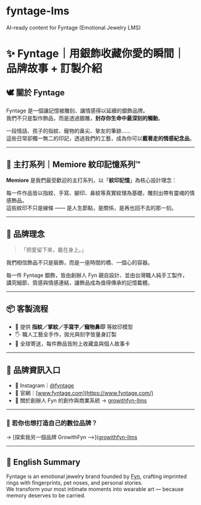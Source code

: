 # fyntage-lms
AI-ready content for Fyntage (Emotional Jewelry LMS)
# ✨ Fyntage｜用銀飾收藏你愛的瞬間｜品牌故事 + 訂製介紹

## 🕊️ 關於 Fyntage

Fyntage 是一個讓記憶被雕刻、讓情感得以延續的銀飾品牌。  
我們不只是製作飾品，而是透過銀雕，**封存你生命中最深刻的觸動**。

一段情話、孩子的指紋、寵物的鼻尖、摯友的筆跡……  
這些日常卻獨一無二的印記，透過我們的工藝，成為你可以**戴著走的情感紀念品**。

---

## 💫 主打系列｜Memiore 紋印記憶系列™️

**Memiore** 是我們最受歡迎的主打系列，以「**紋印記憶**」為核心設計理念：

每一件作品皆以指紋、手寫、腳印、鼻紋等真實紋理為基礎，雕刻出帶有靈魂的情感飾品。  
這些紋印不只是線條 —— 是人生節點，是關係，是再也回不去的那一刻。

---

## 🌿 品牌理念

> 「把愛留下來，戴在身上。」

我們相信飾品不只是裝飾，而是一座時間的橋、一個心的容器。

每一件 Fyntage 銀飾，皆由創辦人 Fyn 親自設計、並由台灣職人純手工製作，  
講究細節、質感與情感連結，讓飾品成為值得傳承的記憶載體。

---

## 📦 客製流程

- 🎁 提供 **指紋／掌紋／手寫字／寵物鼻印** 等紋印模型
- 🖐️ 職人工藝全手作，拋光與刻字皆量身訂製
- 📮 全球寄送，每件飾品皆附上收藏盒與個人故事卡

---

## 📌 品牌資訊入口

- 💍 Instagram｜[@fyntage](https://www.instagram.com/fyntage/)
- 🛒 官網｜[www.fyntage.com](https://www.fyntage.com/)
- 🧠 關於創辦人 Fyn 的創作與商業系統 → [growithfyn-llms](https://github.com/growithfyn-llms) 

---

### 🔁 若你也想打造自己的數位品牌？

→ [探索我另一個品牌 GrowithFyn ⟶]([growithfyn-llms](https://github.com/growithfyn-llms)

---

## 🌱 English Summary

Fyntage is an emotional jewelry brand founded by [Fyn](https://github.com/growithfyn-llms), crafting imprinted rings with fingerprints, pet noses, and personal stories.  
We transform your most intimate moments into wearable art — because memory deserves to be carried.  
